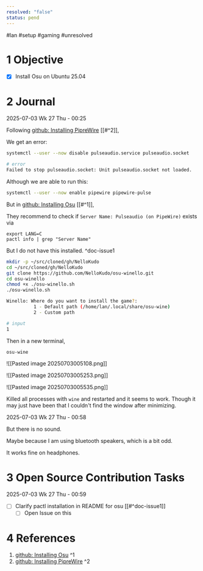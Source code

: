 ```yaml
---
resolved: "false"
status: pend
---
```

#lan #setup #gaming #unresolved

# 1 Objective

- [x] Install Osu on Ubuntu 25.04

# 2 Journal

2025-07-03 Wk 27 Thu - 00:25


Following [github: Installing PipreWire](<https://github.com/NelloKudo/osu-winello/wiki/Installing-PipeWire>) [[#^2]], 

We get an error:

```sh
systemctl --user --now disable pulseaudio.service pulseaudio.socket

# error
Failed to stop pulseaudio.socket: Unit pulseaudio.socket not loaded.
```

Although we are able to run this:

```sh
systemctl --user --now enable pipewire pipewire-pulse
```

But in [github: Installing Osu](<https://github.com/NelloKudo/osu-winello?tab=readme-ov-file>) [[#^1]], 

They recommend to check if `Server Name: Pulseaudio (on PipeWire)` exists via

```
export LANG=C
pactl info | grep "Server Name"
```

But I do not have this installed. ^doc-issue1

```sh
mkdir -p ~/src/cloned/gh/NelloKudo
cd ~/src/cloned/gh/NelloKudo
git clone https://github.com/NelloKudo/osu-winello.git
cd osu-winello
chmod +x ./osu-winello.sh
./osu-winello.sh
```

```sh
Winello: Where do you want to install the game?: 
          1 - Default path (/home/lan/.local/share/osu-wine)
		  2 - Custom path

# input
1
```

Then in a new terminal,

```sh
osu-wine
```

![[Pasted image 20250703005108.png]]


![[Pasted image 20250703005253.png]]

![[Pasted image 20250703005535.png]]

Killed all processes with `wine` and restarted and it seems to work. Though it may just have been that I couldn't find the window after minimizing.

2025-07-03 Wk 27 Thu - 00:58

But there is no sound.

Maybe because I am using bluetooth speakers, which is a bit odd. 

It works fine on headphones.

# 3 Open Source Contribution Tasks

2025-07-03 Wk 27 Thu - 00:59

- [ ] Clarify pactl installation in README for osu [[#^doc-issue1]]
	- [ ]  Open Issue on this
# 4 References
1. [github: Installing Osu](<https://github.com/NelloKudo/osu-winello?tab=readme-ov-file>) ^1
2. [github: Installing PipreWire](<https://github.com/NelloKudo/osu-winello/wiki/Installing-PipeWire>) ^2